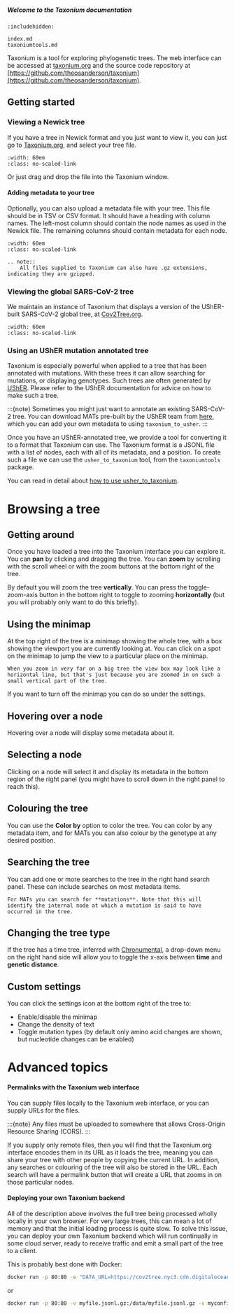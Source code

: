 ##### Welcome to the Taxonium documentation

```{toctree}
:includehidden:

index.md
taxoniumtools.md
```

Taxonium is a tool for exploring phylogenetic trees. The web interface can be accessed at [taxonium.org](https://taxonium.org/) and the source code repository at [https://github.com/theosanderson/taxonium](https://github.com/theosanderson/taxonium).

## Getting started

### Viewing a Newick tree

If you have a tree in Newick format and you just want to view it, you can just go to [Taxonium.org](http://taxonium.org), and select your tree file. 

```{image} https://user-images.githubusercontent.com/19732295/169146746-4a31799a-66cf-4490-b925-ca17abf6af61.png
:width: 60em
:class: no-scaled-link
```

Or just drag and drop the file into the Taxonium window.

#### Adding metadata to your tree

Optionally, you can also upload a metadata file with your tree. This file should be in TSV or CSV format. It should have a heading with column names. The left-most column should contain the node names as used in the Newick file. The remaining columns should contain metadata for each node.

```{image} https://user-images.githubusercontent.com/19732295/169146935-6f40721a-7457-480a-85ed-185e5daaa205.png
:width: 60em
:class: no-scaled-link
```


```{eval-rst}
.. note::
    All files supplied to Taxonium can also have .gz extensions, indicating they are gzipped.
```

### Viewing the global SARS-CoV-2 tree

We maintain an instance of Taxonium that displays a version of the UShER-built SARS-CoV-2 global tree, at [Cov2Tree.org](http://cov2tree.org).

```{image} https://user-images.githubusercontent.com/19732295/169147139-8f67e297-9d0c-4707-9e92-95827498e24d.png
:width: 60em
:class: no-scaled-link
```


### Using an UShER mutation annotated tree

Taxonium is especially powerful when applied to a tree that has been annotated with mutations. With these trees it can allow searching for mutations, or displaying genotypes. Such trees are often generated by [UShER](https://github.com/yatisht/usher/). Please refer to the UShER documentation for advice on how to make such a tree.

:::{note}
Sometimes you might just want to annotate an existing SARS-CoV-2 tree. You can download MATs pre-built by the UShER team from [here](https://hgwdev.gi.ucsc.edu/~angie/UShER_SARS-CoV-2/), which you can add your own metadata to using `taxonium_to_usher`.
:::

Once you have an UShER-annotated tree, we provide a tool for converting it to a format that Taxonium can use. The Taxonium format is a JSONL file with a list of nodes, each with all of its metadata, and a position. To create such a file we can use the `usher_to_taxonium` tool, from the `taxoniumtools` package.

You can read in detail about [how to use usher_to_taxonium](./taxoniumtools.md).

# Browsing a tree

## Getting around

Once you have loaded a tree into the Taxonium interface you can explore it. You can **pan** by clicking and dragging the tree. You can **zoom** by scrolling with the scroll wheel or with the zoom buttons at the bottom right of the tree.

By default you will zoom the tree **vertically**. You can press the toggle-zoom-axis button in the bottom right to toggle to zooming **horizontally** (but you will probably only want to do this briefly).

## Using the minimap

At the top right of the tree is a minimap showing the whole tree, with a box showing the viewport you are currently looking at. You can click on a spot on the minimap to jump the view to a particular place on the minimap.

```{note}
When you zoom in very far on a big tree the view box may look like a horizontal line, but that's just because you are zoomed in on such a small vertical part of the tree.
```

If you want to turn off the minimap you can do so under the settings.

## Hovering over a node

Hovering over a node will display some metadata about it.

## Selecting a node

Clicking on a node will select it and display its metadata in the bottom region of the right panel (you might have to scroll down in the right panel to reach this).

## Colouring the tree

You can use the **Color by** option to color the tree. You can color by any metadata item, and for MATs you can also colour by the genotype at any desired position.

## Searching the tree

You can add one or more searches to the tree in the right hand search panel. These can include searches on most metadata items.

```{note}
For MATs you can search for **mutations**. Note that this will identify the internal node at which a mutation is said to have occurred in the tree.
```
## Changing the tree type

If the tree has a time tree, inferred with [Chronumental](https://github.com/theosanderson/chronumental), a drop-down menu on the right hand side will allow you to toggle the x-axis between **time** and **genetic distance**.

## Custom settings

You can click the settings icon at the bottom right of the tree to:

* Enable/disable the minimap
* Change the density of text
* Toggle mutation types (by default only amino acid changes are shown, but nucleotide changes can be enabled)


# Advanced topics

#### Permalinks with the Taxonium web interface

You can supply files locally to the Taxonium web interface, or you can supply URLs for the files.

:::{note}
Any files must be uploaded to somewhere that allows Cross-Origin Resource Sharing (CORS).
:::

If you supply only remote files, then you will find that the Taxonium.org interface encodes them in its URL as it loads the tree, meaning you can share your tree with other people by copying the current URL. In addition, any searches or colouring of the tree will also be stored in the URL. Each search will have a permalink button that will create a URL that zooms in on those particular nodes.

#### Deploying your own Taxonium backend

All of the description above involves the full tree being processed wholly locally in your own browser. For very large trees, this can mean a lot of memory and that the initial loading process is quite slow. To solve this issue, you can deploy your own Taxonium backend which will run continually in some cloud server, ready to receive traffic and emit a small part of the tree to a client.

This is probably best done with Docker:

```bash
docker run -p 80:80 -e "DATA_URL=https://cov2tree.nyc3.cdn.digitaloceanspaces.com/latest_public.jsonl.gz" -e "CONFIG_JSON=config_public.json" theosanderson/taxonium_backend:master
```

or

```bash
docker run -p 80:80 -v myfile.jsonl.gz:/data/myfile.jsonl.gz -v myconfig.json:/data/myconfig.json -e "DATA_FILE=/data/myfile.jsonl.gz" -e "CONFIG_JSON=/data/myconfig.json" theosanderson/taxonium_backend:master
```
